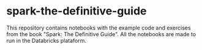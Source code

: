 # spark-the-definitive-guide
This repository contains notebooks with the example code and exercises from the book "Spark: The Definitive Guide". All the notebooks are made to run in the Databricks plataform.
